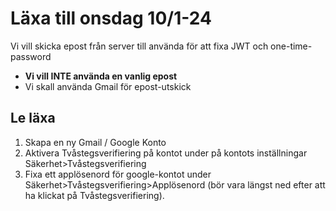 # Läxa till onsdag 10/1-24

Vi vill skicka epost från server till använda för att fixa JWT och one-time-password

- **Vi vill INTE använda en vanlig epost**
- Vi skall använda Gmail för epost-utskick

## Le läxa
1. Skapa en ny Gmail / Google Konto
2. Aktivera Tvåstegsverifiering på kontot under på kontots inställningar Säkerhet>Tvåstegsverifiering
3. Fixa ett applösenord för google-kontot under Säkerhet>Tvåstegsverifiering>Applösenord (bör vara längst ned efter att ha klickat på Tvåstegsverifiering). 